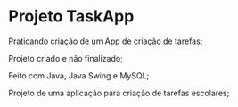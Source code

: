 # Projeto TaskApp
 Praticando criação de um App de criação de tarefas;
 
 Projeto criado e não finalizado;
 
 Feito com Java, Java Swing e MySQL;
 
 Projeto de uma aplicação para criação de tarefas escolares;
